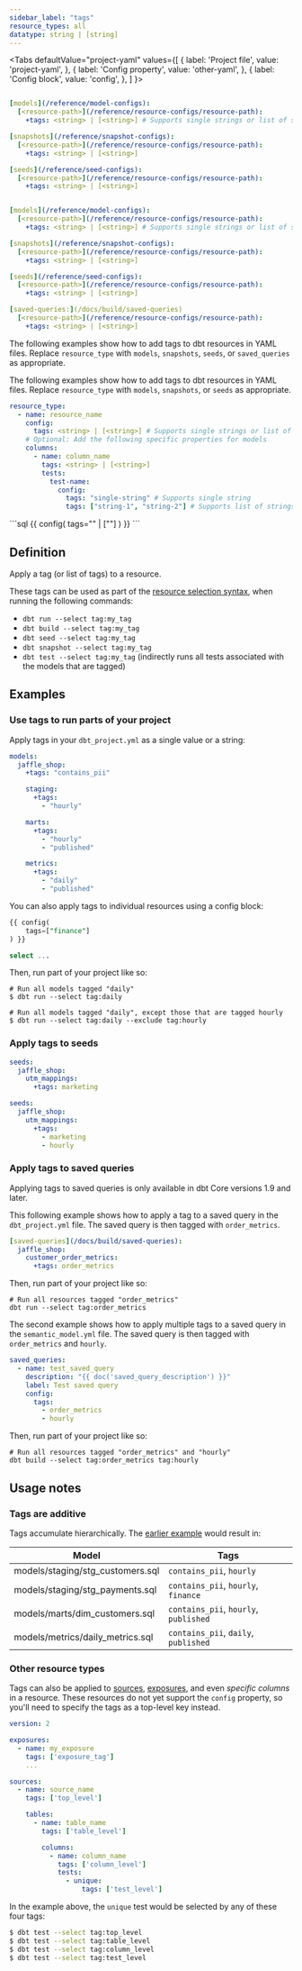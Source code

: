 ```yaml
---
sidebar_label: "tags"
resource_types: all
datatype: string | [string]
---
```


<Tabs
  defaultValue="project-yaml"
  values={[
    { label: 'Project file', value: 'project-yaml', },
    { label: 'Config property', value: 'other-yaml', },
    { label: 'Config block', value: 'config', },
  ]
}>
<TabItem value="project-yaml">

<File name='dbt_project.yml'>

<VersionBlock lastVersion="1.8">

```yml

[models](/reference/model-configs):
  [<resource-path>](/reference/resource-configs/resource-path):
    +tags: <string> | [<string>] # Supports single strings or list of strings

[snapshots](/reference/snapshot-configs):
  [<resource-path>](/reference/resource-configs/resource-path):
    +tags: <string> | [<string>]

[seeds](/reference/seed-configs):
  [<resource-path>](/reference/resource-configs/resource-path):
    +tags: <string> | [<string>]

```
</VersionBlock>

<VersionBlock firstVersion="1.9">

```yml

[models](/reference/model-configs):
  [<resource-path>](/reference/resource-configs/resource-path):
    +tags: <string> | [<string>] # Supports single strings or list of strings

[snapshots](/reference/snapshot-configs):
  [<resource-path>](/reference/resource-configs/resource-path):
    +tags: <string> | [<string>]

[seeds](/reference/seed-configs):
  [<resource-path>](/reference/resource-configs/resource-path):
    +tags: <string> | [<string>]

[saved-queries:](/docs/build/saved-queries)
  [<resource-path>](/reference/resource-configs/resource-path):
    +tags: <string> | [<string>]

```
</VersionBlock>


</File>
</TabItem>

<TabItem value="other-yaml">

<VersionBlock firstVersion="1.9">

The following examples show how to add tags to dbt resources in YAML files. Replace `resource_type` with `models`, `snapshots`, `seeds`, or `saved_queries` as appropriate.
</VersionBlock>

<VersionBlock lastVersion="1.8">

The following examples show how to add tags to dbt resources in YAML files. Replace `resource_type` with `models`, `snapshots`, or `seeds` as appropriate.
</VersionBlock>

<File name='resource_type/properties.yml'>

```yaml
resource_type:
  - name: resource_name
    config:
      tags: <string> | [<string>] # Supports single strings or list of strings
    # Optional: Add the following specific properties for models
    columns:
      - name: column_name
        tags: <string> | [<string>]
        tests:
          test-name:
            config:
              tags: "single-string" # Supports single string 
              tags: ["string-1", "string-2"] # Supports list of strings
```

</File>
</TabItem>

<TabItem value="config">

<File name='models/model.sql'>
```sql
{{ config(
    tags="<string>" | ["<string>"]
) }}
```
</File>

</TabItem>

</Tabs>

## Definition
Apply a tag (or list of tags) to a resource.

These tags can be used as part of the [resource selection syntax](/reference/node-selection/syntax), when running the following commands:
- `dbt run --select tag:my_tag`
- `dbt build --select tag:my_tag`
- `dbt seed --select tag:my_tag`
- `dbt snapshot --select tag:my_tag`
- `dbt test --select tag:my_tag` (indirectly runs all tests associated with the models that are tagged)

## Examples
### Use tags to run parts of your project

Apply tags in your `dbt_project.yml` as a single value or a string:

<File name='dbt_project.yml'>

```yml
models:
  jaffle_shop:
    +tags: "contains_pii"

    staging:
      +tags:
        - "hourly"

    marts:
      +tags:
        - "hourly"
        - "published"

    metrics:
      +tags:
        - "daily"
        - "published"

```

</File>

You can also apply tags to individual resources using a config block:

<File name='models/staging/stg_payments.sql'>

```sql
{{ config(
    tags=["finance"]
) }}

select ...

```

</File>

Then, run part of your project like so:

```
# Run all models tagged "daily"
$ dbt run --select tag:daily

# Run all models tagged "daily", except those that are tagged hourly
$ dbt run --select tag:daily --exclude tag:hourly
```

### Apply tags to seeds

<File name='dbt_project.yml'>

```yml
seeds:
  jaffle_shop:
    utm_mappings:
      +tags: marketing
```

</File>

<File name='dbt_project.yml'>

```yml
seeds:
  jaffle_shop:
    utm_mappings:
      +tags:
        - marketing
        - hourly
```

</File>

### Apply tags to saved queries

<VersionBlock lastVersion="1.8">

Applying tags to saved queries is only available in dbt Core versions 1.9 and later.

</VersionBlock>

<VersionBlock firstVersion="1.9">

This following example shows how to apply a tag to a saved query in the `dbt_project.yml` file. The saved query is then tagged with `order_metrics`.

<File name='dbt_project.yml'>

```yml
[saved-queries](/docs/build/saved-queries):
  jaffle_shop:
    customer_order_metrics:
      +tags: order_metrics
```

</File>

Then, run part of your project like so:

```
# Run all resources tagged "order_metrics"
dbt run --select tag:order_metrics
```

The second example shows how to apply multiple tags to a saved query in the `semantic_model.yml` file. The saved query is then tagged with `order_metrics` and `hourly`.

<File name='semantic_model.yml'>

```yaml
saved_queries:
  - name: test_saved_query
    description: "{{ doc('saved_query_description') }}"
    label: Test saved query
    config:
      tags: 
        - order_metrics
        - hourly
```
</File>


Then, run part of your project like so:

```
# Run all resources tagged "order_metrics" and "hourly"
dbt build --select tag:order_metrics tag:hourly
```
</VersionBlock>

## Usage notes

### Tags are additive
Tags accumulate hierarchically. The [earlier example](/reference/resource-configs/tags#use-tags-to-run-parts-of-your-project) would result in:

| Model                            | Tags                                  |
| -------------------------------- | ------------------------------------- |
| models/staging/stg_customers.sql | `contains_pii`, `hourly`              |
| models/staging/stg_payments.sql  | `contains_pii`, `hourly`, `finance`   |
| models/marts/dim_customers.sql   | `contains_pii`, `hourly`, `published` |
| models/metrics/daily_metrics.sql | `contains_pii`, `daily`, `published`  |

### Other resource types

Tags can also be applied to [sources](/docs/build/sources), [exposures](/docs/build/exposures), and even _specific columns_ in a resource.
These resources do not yet support the `config` property, so you'll need to specify
the tags as a top-level key instead.

<File name='models/schema.yml'>

```yml
version: 2

exposures:
  - name: my_exposure
    tags: ['exposure_tag']
    ...

sources:
  - name: source_name
    tags: ['top_level']

    tables:
      - name: table_name
        tags: ['table_level']

        columns:
          - name: column_name
            tags: ['column_level']
            tests:
              - unique:
                  tags: ['test_level']
```

</File>


In the example above, the `unique` test would be selected by any of these four tags:
```bash
$ dbt test --select tag:top_level
$ dbt test --select tag:table_level
$ dbt test --select tag:column_level
$ dbt test --select tag:test_level
```
